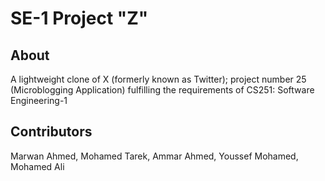 # SE-1 Project "Z"
## About
A lightweight clone of X (formerly known as Twitter); project number 25 (Microblogging Application) fulfilling the requirements of CS251: Software Engineering-1
## Contributors 
Marwan Ahmed, Mohamed Tarek, Ammar Ahmed, Youssef Mohamed, Mohamed Ali
